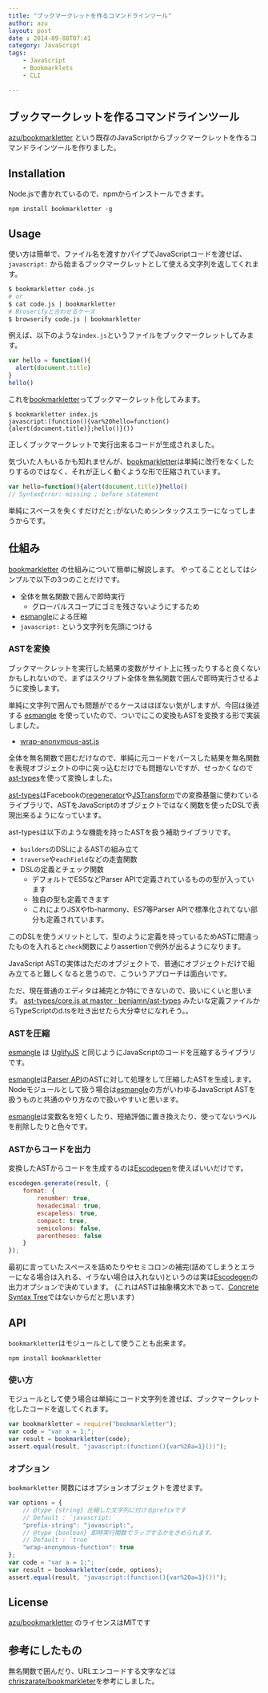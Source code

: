 ```yaml
---
title: "ブックマークレットを作るコマンドラインツール"
author: azu
layout: post
date : 2014-09-08T07:41
category: JavaScript
tags:
    - JavaScript
    - Bookmarklets
    - CLI

---
```


## ブックマークレットを作るコマンドラインツール

[azu/bookmarkletter](https://github.com/azu/bookmarkletter "azu/bookmarkletter") という既存のJavaScriptからブックマークレットを作るコマンドラインツールを作りました。

## Installation

Node.jsで書かれているので、npmからインストールできます。

```
npm install bookmarkletter -g
```

## Usage

使い方は簡単で、ファイル名を渡すかパイプでJavaScriptコードを渡せば、`javascript:` から始まるブックマークレットとして使える文字列を返してくれます。

```sh
$ bookmarkletter code.js
# or
$ cat code.js | bookmarkletter
# Broserifyと合わせるケース
$ browserify code.js | bookmarkletter
```


例えば、以下のような`index.js`というファイルをブックマークレットしてみます。

```js
var hello = function(){
  alert(document.title)
}
hello()
```

これを[bookmarkletter](https://github.com/azu/bookmarkletter "bookmarkletter")ってブックマークレット化してみます。

```
$ bookmarkletter index.js
javascript:(function(){var%20hello=function(){alert(document.title)};hello()}())
```

正しくブックマークレットで実行出来るコードが生成されました。

気づいた人もいるかも知れませんが、[bookmarkletter](https://github.com/azu/bookmarkletter "bookmarkletter")は単純に改行をなくしたりするのではなく、それが正しく動くような形で圧縮されています。

```js
var hello=function(){alert(document.title)}hello()
// SyntaxError: missing ; before statement
```

単純にスペースを失くすだけだと`;`がないためシンタックスエラーになってしまうからです。

## 仕組み

[bookmarkletter](https://github.com/azu/bookmarkletter "bookmarkletter") の仕組みについて簡単に解説します。
やってることとしてはシンプルで以下の3つのことだけです。 

- 全体を無名関数で囲んで即時実行
	- グローバルスコープにゴミを残さないようにするため
-  [esmangle](https://github.com/Constellation/esmangle "esmangle")による圧縮
- `javascript:` という文字列を先頭につける

### ASTを変換

ブックマークレットを実行した結果の変数がサイト上に残ったりすると良くないかもしれないので、まずはスクリプト全体を無名関数で囲んで即時実行させるように変換します。

単純に文字列で囲んでも問題がでるケースはほぼない気がしますが、今回は後述する [esmangle](https://github.com/Constellation/esmangle "esmangle") を使っていたので、ついでにこの変換もASTを変換する形で実装しました。

- [wrap-anonymous-ast.js](https://github.com/azu/bookmarkletter/blob/master/lib/wrap-anonymous-ast.js "wrap-anonymous-ast.js")

全体を無名関数で囲むだけなので、単純に元コードをパースした結果を無名関数を表現オブジェクトの中に突っ込むだけでも問題ないですが、せっかくなので[ast-types](https://github.com/benjamn/ast-types)を使って変換しました。

[ast-types](https://github.com/benjamn/ast-types)はFacebookの[regenerator](http://facebook.github.io/regenerator/ "regenerator")や[JSTransform](https://github.com/facebook/jstransform)での変換基盤に使わているライブラリで、ASTをJavaScriptのオブジェクトではなく関数を使ったDSLで表現出来るようになっています。

ast-typesは以下のような機能を持ったASTを扱う補助ライブラリです。

- `builders`のDSLによるASTの組み立て
- `traverse`や`eachField`などの走査関数
- DSLの定義とチェック関数
	-  デフォルトでES5などParser APIで定義されているものの型が入っています
	- 独自の型も定義できます
	- これによりJSXやfb-harmony、ES7等Parser APIで標準化されてない部分も定義されています。

このDSLを使うメリットとして、型のように定義を持っているためASTに間違ったものを入れると`check`関数によりassertionで例外が出るようになります。

JavaScript ASTの実体はただのオブジェクトで、普通にオブジェクトだけで組み立てると難しくなると思うので、こういうアプローチは面白いです。

ただ、現在普通のエディタは補完とか特にできないので、扱いにくいと思います。
[ast-types/core.js at master · benjamn/ast-types](https://github.com/benjamn/ast-types/blob/master/def/core.js "ast-types/core.js at master · benjamn/ast-types") みたいな定義ファイルからTypeScriptのd.tsを吐き出せたら大分幸せになれそう。。


### ASTを圧縮

[esmangle](https://github.com/Constellation/esmangle "esmangle") は [UglifyJS](https://github.com/mishoo/UglifyJS2 "UglifyJS") と同じようにJavaScriptのコードを圧縮するライブラリです。

[esmangle](https://github.com/Constellation/esmangle "esmangle")は[Parser API](https://developer.mozilla.org/en-US/docs/Mozilla/Projects/SpiderMonkey/Parser_API "Parser API")のASTに対して処理をして圧縮したASTを生成します。Nodeモジュールとして扱う場合は[esmangle](https://github.com/Constellation/esmangle "esmangle")の方がいわゆるJavaScript ASTを扱うものと共通のやり方なので扱いやすいと思います。

[esmangle](https://github.com/Constellation/esmangle "esmangle")は変数名を短くしたり、短絡評価に置き換えたり、使ってないラベルを削除したりと色々です。

### ASTからコードを出力

変換したASTからコードを生成するのは[Escodegen](https://github.com/Constellation/escodegen "Escodegen")を使えばいいだけです。

```js
escodegen.generate(result, {
    format: {
        renumber: true,
        hexadecimal: true,
        escapeless: true,
        compact: true,
        semicolons: false,
        parentheses: false
    }
});
```

最初に言っていたスペースを詰めたりやセミコロンの補完(詰めてしまうとエラーになる場合は入れる、イラない場合は入れない)というのは実は[Escodegen](https://github.com/Constellation/escodegen "Escodegen")の出力オプションで決めています。
(これはASTは抽象構文木であって、[Concrete Syntax Tree](https://github.com/getify/concrete-syntax-tree "Concrete Syntax Tree")ではないからだと思います)

## API

`bookmarkletter`はモジュールとして使うことも出来ます。

```
npm install bookmarkletter
```

### 使い方

モジュールとして使う場合は単純にコード文字列を渡せば、ブックマークレット化したコードを返してくれます。

```js
var bookmarkletter = require("bookmarkletter");
var code = "var a = 1;";
var result = bookmarkletter(code);
assert.equal(result, "javascript:(function(){var%20a=1}())");
```

### オプション

`bookmarkletter` 関数にはオプションオブジェクトを渡せます。

```js
var options = {
    // @type {string} 圧縮した文字列に付けるprefixです
    // Default : `javascript:`
    "prefix-string": "javascript:",
    // @type {boolean} 即時実行関数でラップするかをきめられます。
    // Default : `true`
    "wrap-anonymous-function": true
};
var code = "var a = 1;";
var result = bookmarkletter(code, options);
assert.equal(result, "javascript:(function(){var%20a=1}())");
```

## License

[azu/bookmarkletter](https://github.com/azu/bookmarkletter "azu/bookmarkletter") のライセンスはMITです

## 参考にしたもの

無名関数で囲んだり、URLエンコードする文字などは[chriszarate/bookmarkleter](https://github.com/chriszarate/bookmarkleter "chriszarate/bookmarkleter")を参考にしました。